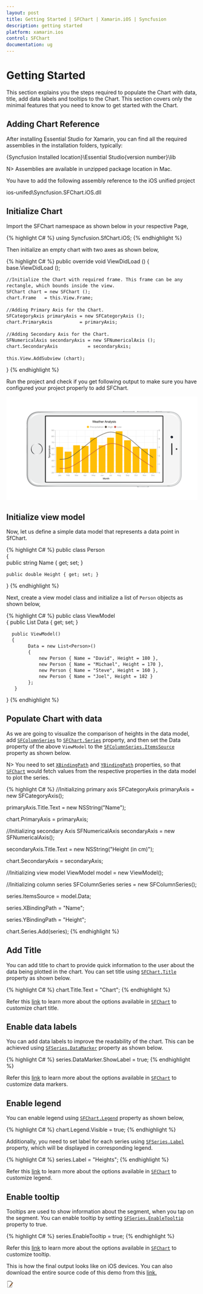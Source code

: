 ```yaml
---
layout: post
title: Getting Started | SFChart | Xamarin.iOS | Syncfusion
description: getting started 
platform: xamarin.ios
control: SFChart
documentation: ug
---
```


# Getting Started 

This section explains you the steps required to populate the Chart with data, title, add data labels and tooltips to the Chart. This section covers only the minimal features that you need to know to get started with the Chart.

## Adding Chart Reference

After installing Essential Studio for Xamarin, you can find all the required assemblies in the installation folders, typically:

{Syncfusion Installed location}\Essential Studio\{version number}\lib

N> Assemblies are available in unzipped package location in Mac.

You have to add the following assembly reference to the iOS unified project

ios-unifed\Syncfusion.SFChart.iOS.dll

## Initialize Chart

Import the SFChart namespace as shown below in your respective Page,

{% highlight C# %}
using Syncfusion.SfChart.iOS;
{% endhighlight %}

Then initialize an empty chart with two axes as shown below,

{% highlight C# %} 
public override void ViewDidLoad ()
{
    base.ViewDidLoad ();

    //Initialize the Chart with required frame. This frame can be any rectangle, which bounds inside the view.
    SFChart chart = new SFChart ();
    chart.Frame   = this.View.Frame;

    //Adding Primary Axis for the Chart.
    SFCategoryAxis primaryAxis = new SFCategoryAxis ();
    chart.PrimaryAxis          = primaryAxis;

    //Adding Secondary Axis for the Chart.
    SFNumericalAxis secondaryAxis = new SFNumericalAxis ();
    chart.SecondaryAxis           = secondaryAxis; 

    this.View.AddSubview (chart);
}
{% endhighlight %}

Run the project and check if you get following output to make sure you have configured your project properly to add SFChart.

![](Getting-Started_images/img1.png)

## Initialize view model

Now, let us define a simple data model that represents a data point in SfChart.

{% highlight C# %}
public class Person   
{   
    public string Name { get; set; }

    public double Height { get; set; }
}
{% endhighlight %} 

Next, create a view model class and initialize a list of `Person` objects as shown below,

{% highlight C# %}
public class ViewModel  
{
      public List<Person> Data { get; set; }      

      public ViewModel()       
      {
            Data = new List<Person>()
            {
                new Person { Name = "David", Height = 180 },
                new Person { Name = "Michael", Height = 170 },
                new Person { Name = "Steve", Height = 160 },
                new Person { Name = "Joel", Height = 182 }
            }; 
       }
 }
{% endhighlight %} 

## Populate Chart with data

As we are going to visualize the comparison of heights in the data model, add [`SFColumnSeries`]() to [`SFChart.Series`]() property, and then set the Data property of the above `ViewModel` to the [`SFColumnSeries.ItemsSource`]() property as shown below.

N> You need to set [`XBindingPath`]() and [`YBindingPath`]() properties, so that [`SFChart`]() would fetch values from the respective properties in the data model to plot the series.

{% highlight C# %}
//Initializing primary axis
SFCategoryAxis primaryAxis = new SFCategoryAxis();

primaryAxis.Title.Text = new NSString("Name");

chart.PrimaryAxis = primaryAxis;

//Initializing secondary Axis
SFNumericalAxis secondaryAxis = new SFNumericalAxis();

secondaryAxis.Title.Text = new NSString("Height (in cm)");

chart.SecondaryAxis = secondaryAxis;

//Initializing view model
ViewModel model = new ViewModel();

//Initializing column series
SFColumnSeries series = new SFColumnSeries();

series.ItemsSource = model.Data;

series.XBindingPath = "Name";

series.YBindingPath = "Height";

chart.Series.Add(series);
{% endhighlight %}

## Add Title

You can add title to chart to provide quick information to the user about the data being plotted in the chart. You can set title using [`SFChart.Title`]() property as shown below.

{% highlight C# %} 
chart.Title.Text = "Chart";
{% endhighlight %}

Refer this [link]() to learn more about the options available in [`SFChart`]() to customize chart title.

## Enable data labels

You can add data labels to improve the readability of the chart. This can be achieved using [`SFSeries.DataMarker`]() property as shown below.

{% highlight C# %} 
series.DataMarker.ShowLabel = true;
{% endhighlight %}

Refer this [link]() to learn more about the options available in [`SFChart`]() to customize data markers.

## Enable legend

You can enable legend using [`SFChart.Legend`]() property as shown below,

{% highlight C# %} 
chart.Legend.Visible = true;
{% endhighlight %}

Additionally, you need to set label for each series using [`SFSeries.Label`]() property, which will be displayed in corresponding legend.

{% highlight C# %} 
series.Label = "Heights";
{% endhighlight %}

Refer this [link]() to learn more about the options available in [`SFChart`]() to customize legend.

## Enable tooltip

Tooltips are used to show information about the segment, when you tap on the segment. You can enable tooltip by setting [`SFSeries.EnableTooltip`]() property to true.

{% highlight C# %} 
series.EnableTooltip = true;
{% endhighlight %}

Refer this [link]() to learn more about the options available in [`SFChart`]() to customize tooltip.

This is how the final output looks like on iOS devices. You can also download the entire source code of this demo from this [link.]()

![](Getting-Started_images/img2.png)




